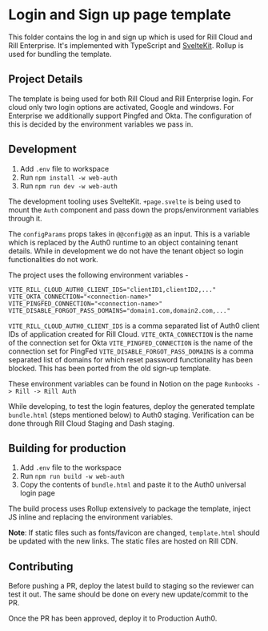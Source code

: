 
# Login and Sign up page template

  

This folder contains the log in and sign up which is used for Rill Cloud and Rill Enterprise. It's implemented with TypeScript and [SvelteKit](https://kit.svelte.dev). Rollup is used for bundling the template.

## Project Details

The template is being used for both Rill Cloud and Rill Enterprise login. For cloud only two login options are activated, Google and windows. For Enterprise we additionally support Pingfed and Okta. The configuration of this is decided by the environment variables we pass in.

## Development

1. Add `.env` file to workspace
2. Run `npm install -w web-auth`
3. Run `npm run dev -w web-auth`

The development tooling uses SvelteKit. `+page.svelte` is being used to mount the `Auth` component and pass down the props/environment variables through it.  

The `configParams` props takes in `@@config@@` as an input. This is a variable which is replaced by the Auth0 runtime to an object containing tenant details. While in development we do not have the tenant object so login functionalities do not work. 

The project uses the following environment variables -
```
VITE_RILL_CLOUD_AUTH0_CLIENT_IDS="clientID1,clientID2,..."
VITE_OKTA_CONNECTION="<connection-name>"
VITE_PINGFED_CONNECTION="<connection-name>"
VITE_DISABLE_FORGOT_PASS_DOMAINS="domain1.com,domain2.com,..."
```
`VITE_RILL_CLOUD_AUTH0_CLIENT_IDS` is a comma separated list of Auth0 client IDs of application created for Rill Cloud.
`VITE_OKTA_CONNECTION` is the name of the connection set for Okta
`VITE_PINGFED_CONNECTION` is the name of the connection set for PingFed
`VITE_DISABLE_FORGOT_PASS_DOMAINS` is a comma separated list of domains for which reset password functionality has been blocked. This has been ported from the old sign-up template.

These environment variables can be found in Notion on the page `Runbooks -> Rill -> Rill Auth`

While developing, to test the login features, deploy the generated template `bundle.html` (steps mentioned below) to Auth0 staging. Verification can be done through Rill Cloud Staging and Dash staging.


## Building for production

1. Add `.env` file to the workspace
2. Run `npm run build -w web-auth`
3. Copy the contents of `bundle.html` and paste it to the Auth0 universal login page

The build process uses Rollup extensively to package the template, inject JS inline and replacing the environment variables. 

**Note**: If static files such as fonts/favicon are changed, `template.html` should be updated with the new links. The static files are hosted on Rill CDN.

## Contributing

Before pushing a PR, deploy the latest build to staging so the reviewer can test it out. The same should be done on every new update/commit to the PR.

Once the PR has been approved, deploy it to Production Auth0.